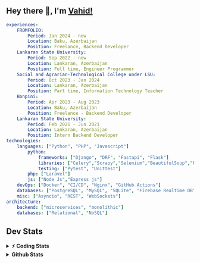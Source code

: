 
## Hey there 👋, I'm [Vahid!](https://github.com/vahidzhe/)

```yaml
experiences:
    FROMFOLIO:
        Period: Jan 2024 - now
        Location: Baku, Azerbaijan
        Position: Freelance, Backend Developer
    Lankaran State University:
        Period: Sep 2022 - now
        Location: Lankaran, Azerbaijan
        Position: Full time, Engineer Programmer
    Social and Agrarian-Technological College under LSU:
        Period: Oct 2023 - Jan 2024
        Location: Lankaran, Azerbaijan
        Position: Part time, Information Technology Teacher
    Bonpini:
        Period: Apr 2023 - Aug 2023
        Location: Baku, Azerbaijan
        Position: Freelance - Backend Developer 
    Lankaran State University:
        Period: Feb 2021 - Jun 2021
        Location: Lankaran, Azerbaijan
        Position: Intern Backend Developer
technologies:
    languages: ["Python", "PHP", "Javascript"]
        python:
            frameworks: ["Django", "DRF", "Fastapi", "Flask"]
            libraries: ["Celery","Scrapy","Selenium","BeautifulSoup","Requests"]
            testing: ["Pytest", "Unittest"]
        php: ["Laravel"]
        js: ["Node Js","Express js"]
    devOps: ["Docker", "CI/CD", "Nginx", "GitHub Actions"]
    databases: ["PostgreSQL", "MySQL", "SQLite", "Firebase Realtime DB", "Redis"]
    misc: ["Asyncio", "REST", "WebSockets"]
architecture: 
    backend: ["microservices", "monolithic"]
    databases: ["Relational", "NoSQL"]
```



## Dev Stats

<details>
  <summary><b>⚡ Coding Stats</b></summary>

<!--START_SECTION:waka-->
![Code Time](http://img.shields.io/badge/Code%20Time-520%20hrs%205%20mins-blue)

![Profile Views](http://img.shields.io/badge/Profile%20Views-0-blue)

**🐱 My GitHub Data** 

> 📦 ? Used in GitHub's Storage 
 > 
> 💼 Opted to Hire
 > 
> 📜 13 Public Repositories 
 > 
> 🔑 0 Private Repositories 
 > 
**I'm an Early 🐤** 

```text
🌞 Morning                1330 commits        ████░░░░░░░░░░░░░░░░░░░░░   16.66 % 
🌆 Daytime                4184 commits        █████████████░░░░░░░░░░░░   52.41 % 
🌃 Evening                1761 commits        ██████░░░░░░░░░░░░░░░░░░░   22.06 % 
🌙 Night                  708 commits         ██░░░░░░░░░░░░░░░░░░░░░░░   08.87 % 
```


📊 **This Week I Spent My Time On** 

```text
🕑︎ Time Zone: Asia/Baku

💬 Programming Languages: 
Python                   14 hrs 51 mins      █████████████████████░░░░   85.81 % 
HTML                     1 hr 7 mins         ██░░░░░░░░░░░░░░░░░░░░░░░   06.53 % 
JSON                     30 mins             █░░░░░░░░░░░░░░░░░░░░░░░░   02.92 % 
Other                    17 mins             ░░░░░░░░░░░░░░░░░░░░░░░░░   01.68 % 
YAML                     9 mins              ░░░░░░░░░░░░░░░░░░░░░░░░░   00.94 % 

🐱‍💻 Projects: 
fromfolio-backend-v2     9 hrs 14 mins       █████████████░░░░░░░░░░░░   53.43 % 
fromfolio-backend-v2_othe4 hrs 23 mins       ██████░░░░░░░░░░░░░░░░░░░   25.37 % 
linkedin-user-info-scrapp2 hrs 31 mins       ████░░░░░░░░░░░░░░░░░░░░░   14.61 % 
behance-user-info-scrappe49 mins             █░░░░░░░░░░░░░░░░░░░░░░░░   04.79 % 
linkedin-user-scraping   9 mins              ░░░░░░░░░░░░░░░░░░░░░░░░░   00.93 % 
```

**I Mostly Code in Python** 

```text
Python                   26 repos            ██████████░░░░░░░░░░░░░░░   41.27 % 
PHP                      10 repos            ████░░░░░░░░░░░░░░░░░░░░░   15.87 % 
JavaScript               10 repos            ████░░░░░░░░░░░░░░░░░░░░░   15.87 % 
CSS                      6 repos             ██░░░░░░░░░░░░░░░░░░░░░░░   09.52 % 
HTML                     4 repos             ██░░░░░░░░░░░░░░░░░░░░░░░   06.35 % 
```




 Last Updated on 27/07/2025 00:55:32 UTC
<!--END_SECTION:waka-->
</details>


<details>
  <summary><b> Github Stats</b></summary>

  <br />
  <img height="180em" src="https://github-readme-stats.vercel.app/api?username=vahidzhe&show_icons=true&hide_border=true&&count_private=true&include_all_commits=true&theme=dark" />
  <img height="180em" src="https://github-readme-stats.vercel.app/api/top-langs/?username=vahidzhe&exclude_repo=django_recaptcha_v3,django_blog_v1,django_smartedu_course,css_layout1,task-managment,bonpini_backend_codeigniter&show_icons=true&hide_border=true&layout=compact&theme=dark&langs_count=6"/>
</details>






